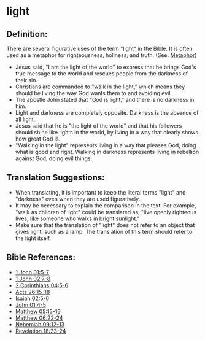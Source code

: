# light #

## Definition: ##

There are several figurative uses of the term "light" in the Bible. It is often used as a metaphor for righteousness, holiness, and truth. (See: [Metaphor](en/ta-vol1/translate/man/figs-metaphor))

* Jesus said, "I am the light of the world" to express that he brings God's true message to the world and rescues people from the darkness of their sin.
* Christians are commanded to "walk in the light," which means they should be living the way God wants them to and avoiding evil.
* The apostle John stated that "God is light," and there is no darkness in him.
* Light and darkness are completely opposite. Darkness is the absence of all light. 
* Jesus said that he is "the light of the world" and that his followers should shine like lights in the world, by living in a way that clearly shows how great God is.
* "Walking in the light" represents living in a way that pleases God, doing what is good and right. Walking in darkness represents living in rebellion against God, doing evil things.
 
## Translation Suggestions: ##

* When translating, it is important to keep the literal terms "light" and "darkness" even when they are used figuratively.
* It may be necessary to explain the comparison in the text. For example, "walk as children of light" could be translated as, "live openly righteous lives, like someone who walks in bright sunlight."
* Make sure that the translation of "light" does not refer to an object that gives light, such as a lamp. The translation of this term should refer to the light itself.



## Bible References: ##

* [1 John 01:5-7](en/tn/1jn/help/01/05)
* [1 John 02:7-8](en/tn/1jn/help/02/07)
* [2 Corinthians 04:5-6](en/tn/2co/help/04/05)
* [Acts 26:15-18](en/tn/act/help/26/15)
* [Isaiah 02:5-6](en/tn/isa/help/02/05)
* [John 01:4-5](en/tn/jhn/help/01/04)
* [Matthew 05:15-16](en/tn/mat/help/05/15)
* [Matthew 06:22-24](en/tn/mat/help/06/22)
* [Nehemiah 09:12-13](en/tn/neh/help/09/12)
* [Revelation 18:23-24](en/tn/rev/help/18/23)